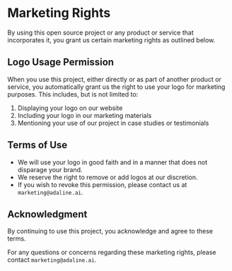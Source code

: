 # Marketing Rights

By using this open source project or any product or service that incorporates it, you grant us certain marketing rights as outlined below.

## Logo Usage Permission

When you use this project, either directly or as part of another product or service, you automatically grant us the right to use your logo for marketing purposes. This includes, but is not limited to:

1. Displaying your logo on our website
2. Including your logo in our marketing materials
3. Mentioning your use of our project in case studies or testimonials

## Terms of Use

- We will use your logo in good faith and in a manner that does not disparage your brand.
- We reserve the right to remove or add logos at our discretion.
- If you wish to revoke this permission, please contact us at `marketing@adaline.ai`.

## Acknowledgment

By continuing to use this project, you acknowledge and agree to these terms.

For any questions or concerns regarding these marketing rights, please contact `marketing@adaline.ai`.
